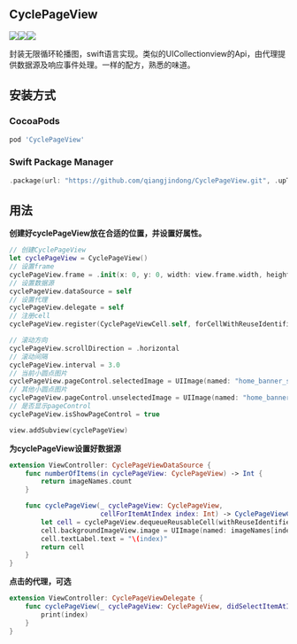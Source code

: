 ## CyclePageView

![](http://img.shields.io/travis/qiangjindong/CyclePageView.svg)![](https://img.shields.io/cocoapods/v/CyclePageView.svg?style=flat)![](https://img.shields.io/badge/language-swift-orange.svg)

封装无限循环轮播图，swift语言实现。类似的UICollectionview的Api，由代理提供数据源及响应事件处理。一样的配方，熟悉的味道。

## 安装方式

### CocoaPods

```ruby
pod 'CyclePageView'
```

### Swift Package Manager

```swift
.package(url: "https://github.com/qiangjindong/CyclePageView.git", .upToNextMajor(from: "0.0.3"))
```

## 用法

**创建好cyclePageView放在合适的位置，并设置好属性。**


```swift
// 创建CyclePageView
let cyclePageView = CyclePageView()
// 设置frame
cyclePageView.frame = .init(x: 0, y: 0, width: view.frame.width, height: 300)
// 设置数据源
cyclePageView.dataSource = self
// 设置代理
cyclePageView.delegate = self
// 注册cell
cyclePageView.register(CyclePageViewCell.self, forCellWithReuseIdentifier: cellId)

// 滚动方向
cyclePageView.scrollDirection = .horizontal
// 滚动间隔
cyclePageView.interval = 3.0
// 当前小圆点图片
cyclePageView.pageControl.selectedImage = UIImage(named: "home_banner_select")
// 其他小圆点图片
cyclePageView.pageControl.unselectedImage = UIImage(named: "home_banner_unselect")
// 是否显示pageControl
cyclePageView.isShowPageControl = true

view.addSubview(cyclePageView)
```

**为cyclePageView设置好数据源**

```SWIFT
extension ViewController: CyclePageViewDataSource {
    func numberOfItems(in cyclePageView: CyclePageView) -> Int {
        return imageNames.count
    }

    func cyclePageView(_ cyclePageView: CyclePageView, 
                       cellForItemAtIndex index: Int) -> CyclePageViewCell {
        let cell = cyclePageView.dequeueReusableCell(withReuseIdentifier: cellId, forIndex: index)
        cell.backgroundImageView.image = UIImage(named: imageNames[index])
        cell.textLabel.text = "\(index)"
        return cell
    }
}
```

**点击的代理，可选**

```swift
extension ViewController: CyclePageViewDelegate {
    func cyclePageView(_ cyclePageView: CyclePageView, didSelectItemAtIndex index: Int) {
        print(index)
    }
}
```

